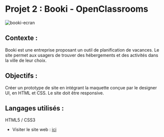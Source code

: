 

# Projet 2 : Booki - OpenClassrooms


![booki-ecran](https://github.com/nassima02/Projet-2-Booki/assets/125466141/1ea2d129-8f81-4f79-8e9c-a9e482550ffb)


## Contexte :
Booki est une entreprise proposant un outil de planification de vacances. Le site permet aux usagers de trouver des hébergements et des activités dans la ville de leur choix.
## Objectifs :
Créer un prototype de site en intégrant la maquette conçue par le designer UI, en HTML et CSS. Le site doit être responsive.

## Langages utilisés :
HTML5 / CSS3
- Visiter le site web : [ici](https://nassima02.github.io/Projet-2-Booki/)



